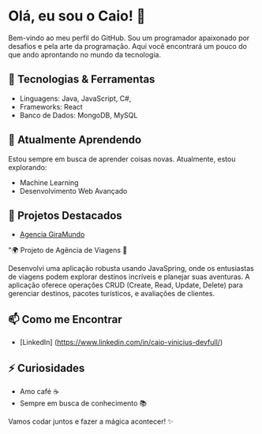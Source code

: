 # Olá, eu sou o Caio! 👋

Bem-vindo ao meu perfil do GitHub. Sou um programador apaixonado por desafios e pela arte da programação. Aqui você encontrará um pouco do que ando aprontando no mundo da tecnologia.

## 🔧 Tecnologias & Ferramentas

- Linguagens: Java, JavaScript, C#, 
- Frameworks: React
- Banco de Dados: MongoDB, MySQL


## 🌱 Atualmente Aprendendo

Estou sempre em busca de aprender coisas novas. Atualmente, estou explorando:

- Machine Learning
- Desenvolvimento Web Avançado

## 🚀 Projetos Destacados

- [Agencia GiraMundo](https://github.com/caiopiabas/RECODE-ENTREGA-4)

"🌍 Projeto de Agência de Viagens 🌴

Desenvolvi uma aplicação robusta usando JavaSpring, onde os entusiastas de viagens podem explorar destinos incríveis e planejar suas aventuras. A aplicação oferece operações CRUD (Create, Read, Update, Delete) para gerenciar destinos, pacotes turísticos, e avaliações de clientes.

## 📫 Como me Encontrar

- [LinkedIn] (https://www.linkedin.com/in/caio-vinicius-devfull/)

## ⚡ Curiosidades

- Amo café ☕
- Sempre em busca de conhecimento 📚

Vamos codar juntos e fazer a mágica acontecer! ✨



